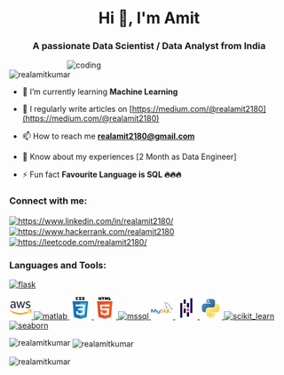 <h1 align="center">Hi 👋, I'm Amit</h1>
<h3 align="center">A passionate Data Scientist / Data Analyst from India</h3>
<img align='right' alt='coding' width='400' src="https://camo.githubusercontent.com/ac72e4f7d2f729b40688fffdd0be81dab92639f929d4e40e588493c10085e495/68747470733a2f2f6d65646961322e67697068792e636f6d2f6d656469612f37633851654230564d6464464f75753469522f67697068792e6769663f6369643d65636630356534376d6f61636e6968786e6b646b366e356334753463357265397035676568726a6e653065366b76736e267269643d67697068792e6769662663743d67">

<p align="left"> <img src="https://komarev.com/ghpvc/?username=realamitkumar&label=Profile%20views&color=0e75b6&style=flat" alt="realamitkumar" /> </p>

- 🌱 I’m currently learning **Machine Learning**

- 📝 I regularly write articles on [https://medium.com/@realamit2180](https://medium.com/@realamit2180)

- 📫 How to reach me **realamit2180@gmail.com**

- 📄 Know about my experiences [2 Month as Data Engineer]

- ⚡ Fun fact **Favourite Language is SQL 🔥🔥🔥**


<h3 align="left">Connect with me:</h3>
<p align="left">
<a href="https://linkedin.com/in/https://www.linkedin.com/in/realamit2180/" target="blank"><img align="center" src="https://raw.githubusercontent.com/rahuldkjain/github-profile-readme-generator/master/src/images/icons/Social/linked-in-alt.svg" alt="https://www.linkedin.com/in/realamit2180/" height="30" width="40" /></a>
<a href="https://www.hackerrank.com/https://www.hackerrank.com/realamit2180" target="blank"><img align="center" src="https://raw.githubusercontent.com/rahuldkjain/github-profile-readme-generator/master/src/images/icons/Social/hackerrank.svg" alt="https://www.hackerrank.com/realamit2180" height="30" width="40" /></a>
<a href="https://www.leetcode.com/https://leetcode.com/realamit2180/" target="blank"><img align="center" src="https://raw.githubusercontent.com/rahuldkjain/github-profile-readme-generator/master/src/images/icons/Social/leet-code.svg" alt="https://leetcode.com/realamit2180/" height="30" width="40" /></a>
</p>

<h3 align="left">Languages and Tools:</h3>
<p align="left"> <a href="https://flask.palletsprojects.com/" target="_blank" rel="noreferrer"> <img src="https://www.vectorlogo.zone/logos/pocoo_flask/pocoo_flask-icon.svg" alt="flask" width="40" height="40"/> </a> <a href="https://www.microsoft.com/en-us/sql-server" target="_blank" rel="noreferrer"> <p align="left"> <a href="https://aws.amazon.com" target="_blank" rel="noreferrer"> <img src="https://raw.githubusercontent.com/devicons/devicon/master/icons/amazonwebservices/amazonwebservices-original-wordmark.svg" alt="aws" width="40" height="40"/> </a> <a href="https://www.w3schools.com/css/" target="_blank" rel="noreferrer"> <img src="https://upload.wikimedia.org/wikipedia/commons/2/21/Matlab_Logo.png" alt="matlab" width="40" height="40"/> <img src="https://raw.githubusercontent.com/devicons/devicon/master/icons/css3/css3-original-wordmark.svg" alt="css3" width="40" height="40"/> <img src="https://raw.githubusercontent.com/devicons/devicon/master/icons/html5/html5-original-wordmark.svg" alt="html5" width="40" height="40"/> <img src="https://www.svgrepo.com/show/303229/microsoft-sql-server-logo.svg" alt="mssql" width="40" height="40"/> </a> <a href="https://www.mysql.com/" target="_blank" rel="noreferrer"> <img src="https://raw.githubusercontent.com/devicons/devicon/master/icons/mysql/mysql-original-wordmark.svg" alt="mysql" width="40" height="40"/> </a> <a href="https://pandas.pydata.org/" target="_blank" rel="noreferrer"> <img src="https://raw.githubusercontent.com/devicons/devicon/2ae2a900d2f041da66e950e4d48052658d850630/icons/pandas/pandas-original.svg" alt="pandas" width="40" height="40"/> </a> <a href="https://www.python.org" target="_blank" rel="noreferrer"> <img src="https://raw.githubusercontent.com/devicons/devicon/master/icons/python/python-original.svg" alt="python" width="40" height="40"/> </a> <a href="https://scikit-learn.org/" target="_blank" rel="noreferrer"> <img src="https://upload.wikimedia.org/wikipedia/commons/0/05/Scikit_learn_logo_small.svg" alt="scikit_learn" width="40" height="40"/> </a> <a href="https://seaborn.pydata.org/" target="_blank" rel="noreferrer"> <img src="https://seaborn.pydata.org/_images/logo-mark-lightbg.svg" alt="seaborn" width="40" height="40"/> </a> </p>

<p><img align="left" src="https://github-readme-stats.vercel.app/api/top-langs?username=realamitkumar&show_icons=true&locale=en&layout=compact" alt="realamitkumar" /></p>

<p>&nbsp;<img align="center" src="https://github-readme-stats.vercel.app/api?username=realamitkumar&show_icons=true&locale=en" alt="realamitkumar" /></p>

<p><img align="center" src="https://github-readme-streak-stats.herokuapp.com/?user=realamitkumar&" alt="realamitkumar" /></p>

